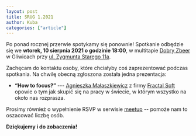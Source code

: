```yaml
---
layout: post
title: SRUG 1.2021
author: Kuba
categories: ["article"]
---
```


Po ponad rocznej przerwie spotykamy się ponownie! Spotkanie odbędzie
się we **wtorek, 10&nbsp;sierpnia&nbsp;2021 o godzinie 18:00**, w
multitapie [Dobry Zbeer](https://www.facebook.com/DobryZbeer/) w
Gliwicach przy
[ul.&nbsp;Zygmunta&nbsp;Starego&nbsp;11a](https://www.google.com/maps/place/Zygmunta+Starego+11a,+44-100+Gliwice/).

Zachęcam do kontaktu osoby, które chciałyby coś zaprezentować podczas
spotkania. Na chwilę obecną zgłoszona została jedna prezentacja:

- **“How to focus?”** --- [Agnieszka
  Małaszkiewicz](https://womanonrails.com/pl/) z firmy [Fractal
  Soft](https://fractalsoft.org/pl) opowie o tym jak skupić się na
  pracy w świecie, w którym wszystko na około nas rozprasza.

Prosimy również o wypełnienie RSVP w serwisie
[meetup](https://www.meetup.com/srugpl/events/279776580/) -- pomoże
nam to oszacować liczbę osób.

**Dziękujemy i do zobaczenia!**
